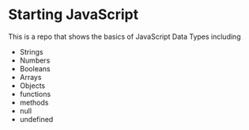 # Starting JavaScript

This is a repo that shows the basics of JavaScript Data Types including

- Strings
- Numbers
- Booleans
- Arrays
- Objects
- functions
- methods
- null
- undefined
